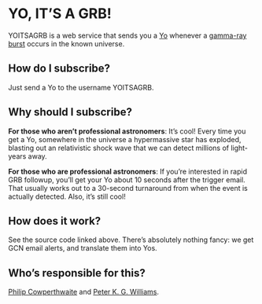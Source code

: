 # YO, IT’S A GRB!

YOITSAGRB is a web service that sends you a [Yo](http://www.justyo.co/)
whenever a [gamma-ray burst](http://en.wikipedia.org/wiki/Gamma-ray_burst)
occurs in the known universe.

## How do I subscribe?

Just send a Yo to the username YOITSAGRB.

## Why should I subscribe?

**For those who aren’t professional astronomers**: It’s cool! Every time you
get a Yo, somewhere in the universe a hypermassive star has exploded, blasting
out an relativistic shock wave that we can detect millions of light-years
away.

**For those who are professional astronomers**: If you’re interested in rapid
GRB followup, you’ll get your Yo about 10 seconds after the trigger email.
That usually works out to a 30-second turnaround from when the event is
actually detected. Also, it’s still cool!

## How does it work?

See the source code linked above. There’s absolutely nothing fancy: we get
GCN email alerts, and translate them into Yos.

## Who’s responsible for this?

[Philip
Cowperthwaite](http://astronomy.fas.harvard.edu/people/philip-cowperthwaite)
and [Peter K. G. Williams](http://newton.cx/~peter/).
